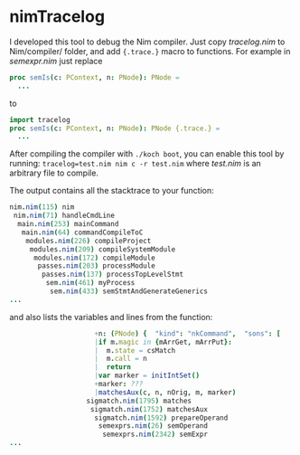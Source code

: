 # nimTracelog

I developed this tool to debug the Nim compiler. Just copy *tracelog.nim* to Nim/compiler/ folder, and add ``{.trace.}`` macro to functions. For example in *semexpr.nim* just replace
```nim
proc semIs(c: PContext, n: PNode): PNode =
  ...
```
to
```nim
import tracelog
proc semIs(c: PContext, n: PNode): PNode {.trace.} =
  ...
```

After compiling the compiler with ``./koch boot``, you can enable this tool by running: ``tracelog=test.nim nim c -r test.nim`` where *test.nim* is an arbitrary file to compile.

The output contains all the stacktrace to your function:
```nim
nim.nim(115) nim
 nim.nim(71) handleCmdLine
  main.nim(253) mainCommand
   main.nim(64) commandCompileToC
    modules.nim(226) compileProject
     modules.nim(209) compileSystemModule
      modules.nim(172) compileModule
       passes.nim(203) processModule
        passes.nim(137) processTopLevelStmt
         sem.nim(461) myProcess
          sem.nim(433) semStmtAndGenerateGenerics
...
```
and also lists the variables and lines from the function:
```nim
                     +n: (PNode) {  "kind": "nkCommand",  "sons": [    { "kind": "nkIdent", "ident": "echo", "info": ["test.nim", 16, 0]    },    { "kind": "nkCall", "sons": [   {     "kind": "nkIdent",     "ident": "first",     "info": ["test.nim", 16, 5]   },   {     "kind": "nkPrefix",     "sons": [  {    "kind": "nkIdent",    "ident": "@",    "info": ["test.nim", 16, 11]  },  {    "kind": "nkBracket",    "sons": [      { "kind": "nkIntLit", "intVal": 10, "info": ["test.nim", 16, 13]      },      { "kind": "nkIntLit", "intVal": 11, "info": ["test.nim", 16, 16]      },      { "kind": "nkIntLit", "intVal": 12, "info": ["test.nim", 16, 19]      }    ],    "info": ["test.nim", 16, 12]  }     ],     "info": ["test.nim", 16, 11]   } ], "info": ["test.nim", 16, 10]    }  ],  "info": ["test.nim", 16, 5]}
                     |if m.magic in {mArrGet, mArrPut}:
                     |  m.state = csMatch
                     |  m.call = n
                     |  return
                     |var marker = initIntSet()
                     +marker: ???
                     |matchesAux(c, n, nOrig, m, marker)
                   sigmatch.nim(1795) matches
                    sigmatch.nim(1752) matchesAux
                     sigmatch.nim(1592) prepareOperand
                      semexprs.nim(26) semOperand
                       semexprs.nim(2342) semExpr
...
```
